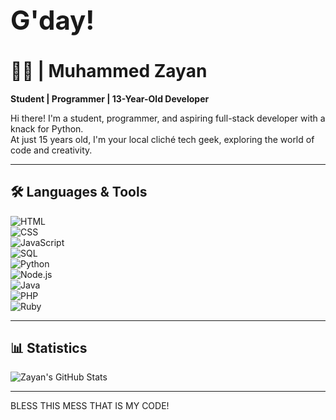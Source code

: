 <h1 style="font-size: 3em;">G'day!</h1>

# 👨‍💻 | Muhammed Zayan  

**Student | Programmer | 13-Year-Old Developer**  

Hi there! I'm a student, programmer, and aspiring full-stack developer with a knack for Python.  
At just 15 years old, I'm your local cliché tech geek, exploring the world of code and creativity.  

---


## 🛠️ Languages & Tools  
![HTML](https://img.shields.io/badge/HTML5-E34F26?style=for-the-badge&logo=html5&logoColor=white)  
![CSS](https://img.shields.io/badge/CSS3-1572B6?style=for-the-badge&logo=css3&logoColor=white)  
![JavaScript](https://img.shields.io/badge/JavaScript-F7DF1E?style=for-the-badge&logo=javascript&logoColor=black)  
![SQL](https://img.shields.io/badge/SQL-4479A1?style=for-the-badge&logo=mysql&logoColor=white)  
![Python](https://img.shields.io/badge/Python-3776AB?style=for-the-badge&logo=python&logoColor=white)  
![Node.js](https://img.shields.io/badge/Node.js-339933?style=for-the-badge&logo=node.js&logoColor=white)  
![Java](https://img.shields.io/badge/Java-007396?style=for-the-badge&logo=java&logoColor=white)  
![PHP](https://img.shields.io/badge/PHP-777BB4?style=for-the-badge&logo=php&logoColor=white)  
![Ruby](https://img.shields.io/badge/Ruby-CC342D?style=for-the-badge&logo=ruby&logoColor=white)  


---

## 📊 Statistics  
![Zayan's GitHub Stats](https://github-readme-stats.vercel.app/api?username=MuhmmedZayan&show_icons=true&theme=radical)  

---

BLESS THIS MESS THAT IS MY CODE!

